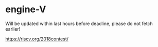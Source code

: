 # engine-V
Will be updated within last hours before deadline, please do not fetch earlier!

https://riscv.org/2018contest/
